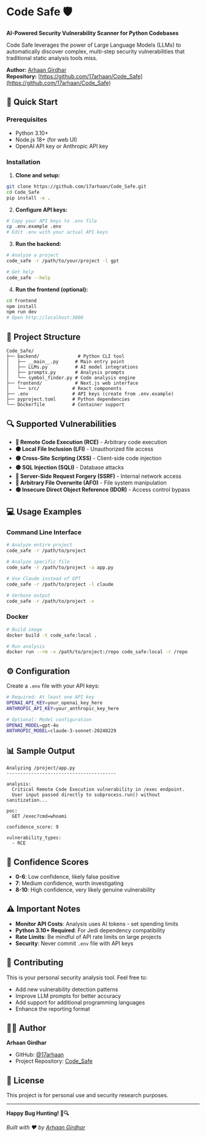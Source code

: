 # Code Safe 🛡️

**AI-Powered Security Vulnerability Scanner for Python Codebases**

Code Safe leverages the power of Large Language Models (LLMs) to automatically discover complex, multi-step security vulnerabilities that traditional static analysis tools miss.

**Author:** [Arhaan Girdhar](https://github.com/17arhaan)  
**Repository:** [https://github.com/17arhaan/Code_Safe](https://github.com/17arhaan/Code_Safe)

## 🚀 Quick Start

### Prerequisites
- Python 3.10+
- Node.js 18+ (for web UI)
- OpenAI API key or Anthropic API key

### Installation

1. **Clone and setup:**
```bash
git clone https://github.com/17arhaan/Code_Safe.git
cd Code_Safe
pip install -e .
```

2. **Configure API keys:**
```bash
# Copy your API keys to .env file
cp .env.example .env
# Edit .env with your actual API keys
```

3. **Run the backend:**
```bash
# Analyze a project
code_safe -r /path/to/your/project -l gpt

# Get help
code_safe --help
```

4. **Run the frontend (optional):**
```bash
cd frontend
npm install
npm run dev
# Open http://localhost:3000
```

## 📁 Project Structure

```
Code_Safe/
├── backend/              # Python CLI tool
│   ├── __main__.py      # Main entry point
│   ├── LLMs.py          # AI model integrations
│   ├── prompts.py       # Analysis prompts
│   └── symbol_finder.py # Code analysis engine
├── frontend/            # Next.js web interface
│   └── src/            # React components
├── .env                # API keys (create from .env.example)
├── pyproject.toml      # Python dependencies
└── Dockerfile          # Container support
```

## 🔍 Supported Vulnerabilities

- **🔴 Remote Code Execution (RCE)** - Arbitrary code execution
- **🟠 Local File Inclusion (LFI)** - Unauthorized file access
- **🟡 Cross-Site Scripting (XSS)** - Client-side code injection
- **🟣 SQL Injection (SQLI)** - Database attacks
- **🔵 Server-Side Request Forgery (SSRF)** - Internal network access
- **🩷 Arbitrary File Overwrite (AFO)** - File system manipulation
- **🟢 Insecure Direct Object Reference (IDOR)** - Access control bypass

## 💻 Usage Examples

### Command Line Interface
```bash
# Analyze entire project
code_safe -r /path/to/project

# Analyze specific file
code_safe -r /path/to/project -a app.py

# Use Claude instead of GPT
code_safe -r /path/to/project -l claude

# Verbose output
code_safe -r /path/to/project -v
```

### Docker
```bash
# Build image
docker build -t code_safe:local .

# Run analysis
docker run --rm -v /path/to/project:/repo code_safe:local -r /repo
```

## ⚙️ Configuration

Create a `.env` file with your API keys:

```bash
# Required: At least one API key
OPENAI_API_KEY=your_openai_key_here
ANTHROPIC_API_KEY=your_anthropic_key_here

# Optional: Model configuration
OPENAI_MODEL=gpt-4o
ANTHROPIC_MODEL=claude-3-sonnet-20240229
```

## 📊 Sample Output

```
Analyzing /project/app.py
----------------------------------------

analysis:
  Critical Remote Code Execution vulnerability in /exec endpoint.
  User input passed directly to subprocess.run() without sanitization...

poc:
  GET /exec?cmd=whoami

confidence_score: 9

vulnerability_types:
  - RCE
```

## 🎯 Confidence Scores

- **0-6**: Low confidence, likely false positive
- **7**: Medium confidence, worth investigating  
- **8-10**: High confidence, very likely genuine vulnerability

## ⚠️ Important Notes

- **Monitor API Costs**: Analysis uses AI tokens - set spending limits
- **Python 3.10+ Required**: For Jedi dependency compatibility
- **Rate Limits**: Be mindful of API rate limits on large projects
- **Security**: Never commit `.env` file with API keys

## 🤝 Contributing

This is your personal security analysis tool. Feel free to:
- Add new vulnerability detection patterns
- Improve LLM prompts for better accuracy
- Add support for additional programming languages
- Enhance the reporting format

## 👨‍💻 Author

**Arhaan Girdhar**  
- GitHub: [@17arhaan](https://github.com/17arhaan)
- Project Repository: [Code_Safe](https://github.com/17arhaan/Code_Safe)

## 📝 License

This project is for personal use and security research purposes.

---

**Happy Bug Hunting! 🐛🔍**

*Built with ❤️ by [Arhaan Girdhar](https://github.com/17arhaan)*